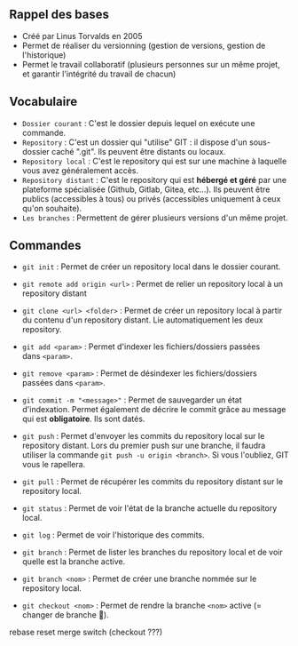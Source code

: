 
## Rappel des bases


- Créé par Linus Torvalds en 2005
- Permet de réaliser du versionning (gestion de versions, gestion de l'historique)
- Permet le travail collaboratif (plusieurs personnes sur un même projet, et garantir l'intégrité du travail de chacun)

## Vocabulaire


- `Dossier courant` : C'est le dossier depuis lequel on exécute une commande.
- `Repository` : C'est un dossier qui "utilise" GIT : il dispose d'un sous-dossier caché ".git". Ils peuvent être distants ou locaux.
- `Repository local` : C'est le repository qui est sur une machine à laquelle vous avez généralement accès.
- `Repository distant` : C'est le repository qui est **hébergé et géré** par une plateforme spécialisée (Github, Gitlab, Gitea, etc...). Ils peuvent être publics (accessibles à tous) ou privés (accessibles uniquement à ceux qu'on souhaite).
- `Les branches` : Permettent de gérer plusieurs versions d'un même projet.

## Commandes


- `git init` : Permet de créer un repository local dans le dossier courant.
    
- `git remote add origin <url>` : Permet de relier un repository local à un repository distant
    
- `git clone <url> <folder>` : Permet de créer un repository local à partir du contenu d'un repository distant. Lie automatiquement les deux repository.
    
- `git add <param>` : Permet d'indexer les fichiers/dossiers passées dans `<param>`.
    
- `git remove <param>` : Permet de désindexer les fichiers/dossiers passées dans `<param>`.
    
- `git commit -m "<message>"` : Permet de sauvegarder un état d'indexation. Permet également de décrire le commit grâce au message qui est **obligatoire**. Ils sont datés.
    
- `git push` : Permet d'envoyer les commits du repository local sur le repository distant. Lors du premier push sur une branche, il faudra utiliser la commande `git push -u origin <branch>`. Si vous l'oubliez, GIT vous le rapellera.
    
- `git pull` : Permet de récupérer les commits du repository distant sur le repository local.
    
- `git status` : Permet de voir l'état de la branche actuelle du repository local.
    
- `git log` : Permet de voir l'historique des commits.
    
- `git branch` : Permet de lister les branches du repository local et de voir quelle est la branche active.
    
- `git branch <nom>` : Permet de créer une branche nommée sur le repository local.
    
- `git checkout <nom>` : Permet de rendre la branche `<nom>` active (= changer de branche 🙈).
    

rebase reset merge switch (checkout ???)